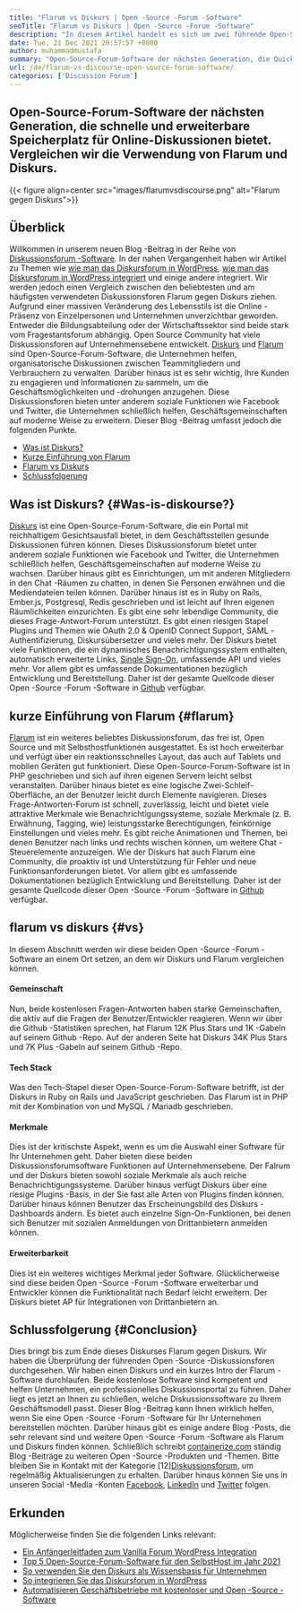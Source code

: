 ```yaml
---
title: "Flarum vs Diskurs | Open -Source -Forum -Software" 
seoTitle: "Flarum vs Diskurs | Open -Source -Forum -Software" 
description: "In diesem Artikel handelt es sich um zwei führende Open-Source-Forum-Software Flarum gegen Diskurs. Beide Software sind selbst gehostet und bieten moderne Forumfunktionen zur Diskussion." 
date: Tue, 21 Dec 2021 20:57:57 +0000
author: muhammadmustafa
summary: "Open-Source-Forum-Software der nächsten Generation, die Quick & amp; Erweiterbarer Platz für Online -Diskussionen. Vergleichen wir die Verwendung von Flarum und Diskurs." 
url: /de/flarum-vs-discourse-open-source-forum-software/
categories: ['Discussion Forum']
---
```


## Open-Source-Forum-Software der nächsten Generation, die schnelle und erweiterbare Speicherplatz für Online-Diskussionen bietet. Vergleichen wir die Verwendung von Flarum und Diskurs.

{{< figure align=center src="images/flarumvsdiscourse.png" alt="Flarum gegen Diskurs">}}


## Überblick
Willkommen in unserem neuen Blog -Beitrag in der Reihe von [Diskussionsforum -Software][1]. In der nahen Vergangenheit haben wir Artikel zu Themen wie [wie man das Diskursforum in WordPress][2], [wie man das Diskursforum in WordPress integriert][2] und einige andere integriert. Wir werden jedoch einen Vergleich zwischen den beliebtesten und am häufigsten verwendeten Diskussionsforen Flarum gegen Diskurs ziehen. Aufgrund einer massiven Veränderung des Lebensstils ist die Online -Präsenz von Einzelpersonen und Unternehmen unverzichtbar geworden. Entweder die Bildungsabteilung oder der Wirtschaftssektor sind beide stark vom Fragestantsforum abhängig.
Open Source Community hat viele Diskussionsforen auf Unternehmensebene entwickelt. [Diskurs][3] und [Flarum][4] sind Open-Source-Forum-Software, die Unternehmen helfen, organisatorische Diskussionen zwischen Teammitgliedern und Verbrauchern zu verwalten. Darüber hinaus ist es sehr wichtig, Ihre Kunden zu engagieren und Informationen zu sammeln, um die Geschäftsmöglichkeiten und -drohungen anzugehen. Diese Diskussionsforen bieten unter anderem soziale Funktionen wie Facebook und Twitter, die Unternehmen schließlich helfen, Geschäftsgemeinschaften auf moderne Weise zu erweitern. Dieser Blog -Beitrag umfasst jedoch die folgenden Punkte.
  * [Was ist Diskurs?][5]
  * [Kurze Einführung von Flarum][6]
  * [Flarum vs Diskurs][7]
  * [Schlussfolgerung][8]

## Was ist Diskurs? {#Was-is-diskourse?}
[Diskurs][3] ist eine Open-Source-Forum-Software, die ein Portal mit reichhaltigem Gesichtsausfall bietet, in dem Geschäftsstellen gesunde Diskussionen führen können. Dieses Diskussionsforum bietet unter anderem soziale Funktionen wie Facebook und Twitter, die Unternehmen schließlich helfen, Geschäftsgemeinschaften auf moderne Weise zu wachsen. Darüber hinaus gibt es Einrichtungen, um mit anderen Mitgliedern in den Chat -Räumen zu chatten, in denen Sie Personen erwähnen und die Mediendateien teilen können. Darüber hinaus ist es in Ruby on Rails, Ember.js, Postgresql, Redis geschrieben und ist leicht auf Ihren eigenen Räumlichkeiten einzurichten.
Es gibt eine sehr lebendige Community, die dieses Frage-Antwort-Forum unterstützt. Es gibt einen riesigen Stapel Plugins und Themen wie OAuth 2.0 & OpenID Connect Support, SAML -Authentifizierung, Diskursübersetzer und vieles mehr. Der Diskurs bietet viele Funktionen, die ein dynamisches Benachrichtigungssystem enthalten, automatisch erweiterte Links, [Single Sign-On][9], umfassende API und vieles mehr. Vor allem gibt es umfassende Dokumentationen bezüglich Entwicklung und Bereitstellung. Daher ist der gesamte Quellcode dieser Open -Source -Forum -Software in [Github][10] verfügbar.

## kurze Einführung von Flarum {#flarum}
[Flarum][4] ist ein weiteres beliebtes Diskussionsforum, das frei ist, Open Source und mit Selbsthostfunktionen ausgestattet. Es ist hoch erweiterbar und verfügt über ein reaktionsschnelles Layout, das auch auf Tablets und mobilen Geräten gut funktioniert. Diese Open-Source-Forum-Software ist in PHP geschrieben und sich auf ihren eigenen Servern leicht selbst veranstalten. Darüber hinaus bietet es eine logische Zwei-Schleif-Oberfläche, an der Benutzer leicht durch Elemente navigieren.
Dieses Frage-Antworten-Forum ist schnell, zuverlässig, leicht und bietet viele attraktive Merkmale wie Benachrichtigungssysteme, soziale Merkmale (z. B. Erwähnung, Tagging, wie) leistungsstarke Berechtigungen, feinkörnige Einstellungen und vieles mehr. Es gibt reiche Animationen und Themen, bei denen Benutzer nach links und rechts wischen können, um weitere Chat -Steuerelemente anzuzeigen. Wie der Diskurs hat auch Flarum eine Community, die proaktiv ist und Unterstützung für Fehler und neue Funktionsanforderungen bietet. Vor allem gibt es umfassende Dokumentationen bezüglich Entwicklung und Bereitstellung. Daher ist der gesamte Quellcode dieser Open -Source -Forum -Software in [Github][10] verfügbar.

## flarum vs diskurs {#vs}
In diesem Abschnitt werden wir diese beiden Open -Source -Forum -Software an einem Ort setzen, an dem wir Diskurs und Flarum vergleichen können.

#### Gemeinschaft
Nun, beide kostenlosen Fragen-Antworten haben starke Gemeinschaften, die aktiv auf die Fragen der Benutzer/Entwickler reagieren. Wenn wir über die Github -Statistiken sprechen, hat Flarum 12K Plus Stars und 1K -Gabeln auf seinem Github -Repo. Auf der anderen Seite hat Diskurs 34K Plus Stars und 7K Plus -Gabeln auf seinem Github -Repo.

#### Tech Stack
Was den Tech-Stapel dieser Open-Source-Forum-Software betrifft, ist der Diskurs in Ruby on Rails und JavaScript geschrieben. Das Flarum ist in PHP mit der Kombination von und MySQL / Mariadb geschrieben.

#### **Merkmale**
Dies ist der kritischste Aspekt, wenn es um die Auswahl einer Software für Ihr Unternehmen geht. Daher bieten diese beiden Diskussionsforumsoftware Funktionen auf Unternehmensebene. Der Falrum und der Diskurs bieten sowohl soziale Merkmale als auch reiche Benachrichtigungssysteme. Darüber hinaus verfügt Diskurs über eine riesige Plugins -Basis, in der Sie fast alle Arten von Plugins finden können. Darüber hinaus können Benutzer das Erscheinungsbild des Diskurs -Dashboards ändern. Es bietet auch einzelne Sign-On-Funktionen, bei denen sich Benutzer mit sozialen Anmeldungen von Drittanbietern anmelden können.

#### Erweiterbarkeit
Dies ist ein weiteres wichtiges Merkmal jeder Software. Glücklicherweise sind diese beiden Open -Source -Forum -Software erweiterbar und Entwickler können die Funktionalität nach Bedarf leicht erweitern. Der Diskurs bietet AP für Integrationen von Drittanbietern an.

## Schlussfolgerung {#Conclusion}
Dies bringt bis zum Ende dieses Diskurses Flarum gegen Diskurs. Wir haben die Überprüfung der führenden Open -Source -Diskussionsforen durchgesehen. Wir haben einen Diskurs und ein kurzes Intro der Flarum -Software durchlaufen. Beide kostenlose Software sind kompetent und helfen Unternehmen, ein professionelles Diskussionsportal zu führen. Daher liegt es jetzt an Ihnen zu schließen, welche Diskussionssoftware zu Ihrem Geschäftsmodell passt. Dieser Blog -Beitrag kann Ihnen wirklich helfen, wenn Sie eine Open -Source -Forum -Software für Ihr Unternehmen bereitstellen möchten. Darüber hinaus gibt es einige andere Blog -Posts, die sehr relevant sind und weitere Open -Source -Forum -Software als Flarum und Diskurs finden können.
Schließlich schreibt [containerize.com][11] ständig Blog -Beiträge zu weiteren Open -Source -Produkten und -Themen. Bitte bleiben Sie in Kontakt mit der Kategorie [12][Diskussionsforum][1], um regelmäßig Aktualisierungen zu erhalten. Darüber hinaus können Sie uns in unseren Social -Media -Konten [Facebook][13], [LinkedIn][14] und [Twitter][15] folgen.

## Erkunden
Möglicherweise finden Sie die folgenden Links relevant:
  * [Ein Anfängerleitfaden zum Vanilla Forum WordPress Integration][16]
  * [Top 5 Open-Source-Forum-Software für den SelbstHost im Jahr 2021][17]
  * [So verwenden Sie den Diskurs als Wissensbasis für Unternehmen][18]
  * [So integrieren Sie das Diskursforum in WordPress][2]
  * [Automatisieren Geschäftsbetriebe mit kostenloser und Open -Source -Software][19]

  
[1]: https://products.containerize.com/discussion-forum/
[2]: https://blog.containerize.com/blogging/how-to-integrate-discourse-forum-with-wordpress/
[3]: https://products.containerize.com/discussion-forum/discourse/
[4]: https://products.containerize.com/discussion-forum/flarum/
[5]: #What-is-Discourse?
[6]: #flarum
[7]: #vs
[8]: #Conclusion
[9]: https://products.containerize.com/single-sign-on/
[10]: https://github.com/discourse/discourse
[11]: https://www.containerize.com/
[12]: https://products.containerize.com/video-editing-software
[13]: https://web.facebook.com/containerize
[14]: https://www.linkedin.com/company/containerize/
[15]: https://twitter.com/containerize_co
[16]: https://blog.containerize.com/blogging/how-to-a-install-plugin-in-wordpress-vanilla-forum/
[17]: https://blog.containerize.com/discussion-forum/top-5-free-open-source-discussion-forum-software-in-2021/
[18]: https://blog.containerize.com/discussion-forum/how-to-use-discourse-as-a-knowledge-base/
[19]: https://blog.containerize.com/blogging/automate-business-operations-using-open-source-software/
